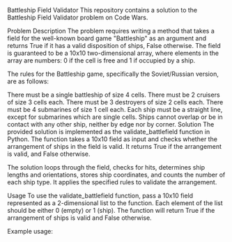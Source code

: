 Battleship Field Validator
This repository contains a solution to the Battleship Field Validator problem on Code Wars.

Problem Description
The problem requires writing a method that takes a field for the well-known board game "Battleship" as an argument and returns True if it has a valid disposition of ships, False otherwise. The field is guaranteed to be a 10x10 two-dimensional array, where elements in the array are numbers: 0 if the cell is free and 1 if occupied by a ship.

The rules for the Battleship game, specifically the Soviet/Russian version, are as follows:

There must be a single battleship of size 4 cells.
There must be 2 cruisers of size 3 cells each.
There must be 3 destroyers of size 2 cells each.
There must be 4 submarines of size 1 cell each.
Each ship must be a straight line, except for submarines which are single cells.
Ships cannot overlap or be in contact with any other ship, neither by edge nor by corner.
Solution
The provided solution is implemented as the validate_battlefield function in Python. The function takes a 10x10 field as input and checks whether the arrangement of ships in the field is valid. It returns True if the arrangement is valid, and False otherwise.

The solution loops through the field, checks for hits, determines ship lengths and orientations, stores ship coordinates, and counts the number of each ship type. It applies the specified rules to validate the arrangement.

Usage
To use the validate_battlefield function, pass a 10x10 field represented as a 2-dimensional list to the function. Each element of the list should be either 0 (empty) or 1 (ship). The function will return True if the arrangement of ships is valid and False otherwise.

Example usage:
